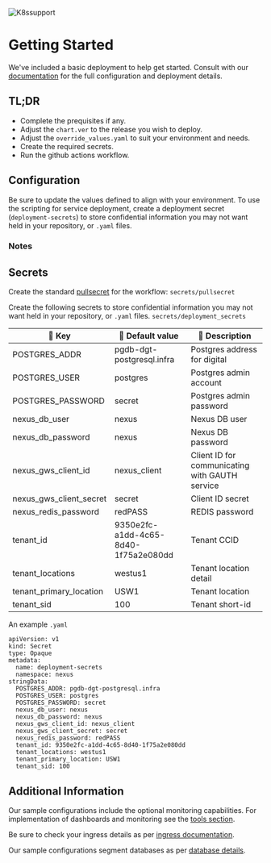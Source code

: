 ![K8ssupport](https://badgen.net/badge/supported%20K8s%20release/1.22/cyan)
# Getting Started
We've included a basic deployment to help get started.
Consult with our [documentation](https://all.docs.genesys.com/PEC-DC/Current/DCPEGuide) for the full configuration and deployment details.

## TL;DR
- Complete the prequisites if any.
- Adjust the `chart.ver` to the release you wish to deploy.
- Adjust the `override_values.yaml` to suit your environment and needs.
- Create the required secrets.
- Run the github actions workflow.

## Configuration

Be sure to update the values defined to align with your environment.
To use the scripting for service deployment, create a deployment secret (`deployment-secrets`) to store confidential information you may not want held in your repository, or `.yaml` files. 

### Notes


## Secrets 
Create the standard [pullsecret](../#-considerations) for the workflow: 
`secrets/pullsecret`

Create the following secrets to store confidential information you may not want held in your repository, or `.yaml` files. 
`secrets/deployment_secrets`


|:key: Key|:memo: Default value|:book: Description
|-|-|-|
POSTGRES_ADDR| pgdb-dgt-postgresql.infra|Postgres address for digital
POSTGRES_USER|  postgres| Postgres admin account 
POSTGRES_PASSWORD| secret| Postgres admin password
nexus_db_user| nexus | Nexus DB user
nexus_db_password| nexus | Nexus DB password
nexus_gws_client_id| nexus_client|Client ID for communicating with GAUTH service
nexus_gws_client_secret| secret|Client ID secret
nexus_redis_password| redPASS| REDIS password
tenant_id| 9350e2fc-a1dd-4c65-8d40-1f75a2e080dd| Tenant CCID
tenant_locations| westus1| Tenant location detail
tenant_primary_location| USW1| Tenant location
tenant_sid| 100| Tenant short-id

An example `.yaml`
```
apiVersion: v1
kind: Secret
type: Opaque
metadata:
  name: deployment-secrets
  namespace: nexus
stringData:
  POSTGRES_ADDR: pgdb-dgt-postgresql.infra
  POSTGRES_USER: postgres
  POSTGRES_PASSWORD: secret
  nexus_db_user: nexus
  nexus_db_password: nexus
  nexus_gws_client_id: nexus_client
  nexus_gws_client_secret: secret
  nexus_redis_password: redPASS
  tenant_id: 9350e2fc-a1dd-4c65-8d40-1f75a2e080dd
  tenant_locations: westus1
  tenant_primary_location: USW1
  tenant_sid: 100
```

## Additional Information

Our sample configurations include the optional monitoring capabilities. For implementation of dashboards and monitoring see the [tools section](/tools).

Be sure to check your ingress details as per [ingress documentation](/doc/ingress.md).

Our sample configurations segment databases as per [database details](/doc/DATABASE.md).